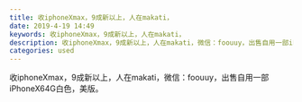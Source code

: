 ```yaml
---
title: 收iphoneXmax，9成新以上，人在makati，
date: 2019-4-19 14:49
keywords: 收iphoneXmax，9成新以上，人在makati，
description: 收iphoneXmax，9成新以上，人在makati，微信：foouuy，出售自用一部iPhoneX64G白色，美版。
categories: used
---
```

<td class="t_f" id="postmessage_3550054">

收iphoneXmax，9成新以上，人在makati，微信：foouuy，出售自用一部iPhoneX64G白色，美版。<br/>
</td>
